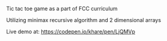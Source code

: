 Tic tac toe game as a part of FCC curriculum

Utilizing minimax recursive algorithm and 2 dimensional arrays

Live demo at: https://codepen.io/khare/pen/LjQMVp